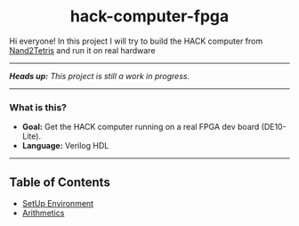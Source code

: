 <h1 align="center">hack-computer-fpga</h1>

<p>
    Hi everyone! In this project I will try to build the HACK computer from <a href="https://www.nand2tetris.org/">Nand2Tetris</a> and run it on real hardware
</p>

---

<em> **Heads up:** This project is still a work in progress. </em>

---

### What is this?

- **Goal:** Get the HACK computer running on a real FPGA dev board (DE10-Lite).
- **Language:** Verilog HDL

---

## Table of Contents

- [SetUp Environment](docs/0_SetUp_Environment/README.md)
- [Arithmetics](docs/1_Arithmetic/README.md)